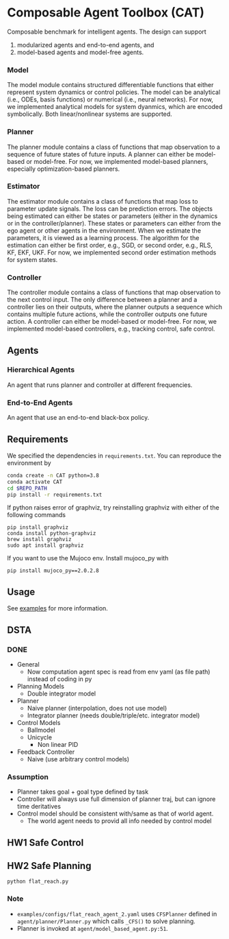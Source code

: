 # Composable Agent Toolbox (CAT)
Composable benchmark for intelligent agents. The design can support 
1. modularized agents and end-to-end agents, and 
2. model-based agents and model-free agents.

### Model
The model module contains structured differentiable functions that either represent system dynamics or control policies.
The model can be analytical (i.e., ODEs, basis functions) or numerical (i.e., neural networks).
For now, we implemented analytical models for system dyanmics, which are encoded symbolically. 
Both linear/nonlinear systems are supported.

### Planner
The planner module contains a class of functions that map observation to a sequence of future states of future inputs. A planner can either be model-based or model-free. 
For now, we implemented model-based planners, especially optimization-based planners.

### Estimator
The estimator module contains a class of functions that map loss to parameter update signals. The loss can be prediction errors. The objects being estimated can either be states or parameters (either in the dynamics or in the controller/planner). These states or parameters can either from the ego agent or other agents in the environment. When we estimate the parameters, it is viewed as a learning process. 
The algorithm for the estimation can either be first order, e.g., SGD, or second order, e.g., RLS, KF, EKF, UKF.
For now, we implemented second order estimation methods for system states.

### Controller
The controller module contains a class of functions that map observation to the next control input. The only difference between a planner and a controller lies on their outputs, where the planner outputs a sequence which contains multiple future actions, while the controller outputs one future action. A controller can either be model-based or model-free. 
For now, we implemented model-based controllers, e.g., tracking control, safe control.

## Agents
### Hierarchical Agents
An agent that runs planner and controller at different frequencies.
### End-to-End Agents
An agent that use an end-to-end black-box policy.

## Requirements

We specified the dependencies in `requirements.txt`. You can reproduce the environment by

```bash
conda create -n CAT python=3.8
conda activate CAT
cd $REPO_PATH
pip install -r requirements.txt
```

If python raises error of graphviz, try reinstalling graphviz with either of the following commands
```
pip install graphviz
conda install python-graphviz
brew install graphviz
sudo apt install graphviz
```


If you want to use the Mujoco env. Install mujoco_py with
```
pip install mujoco_py==2.0.2.8
```

## Usage

See [examples](https://github.com/intelligent-control-lab/Benchmark/tree/master/examples) for more information.

## DSTA

### DONE
- General
    - Now computation agent spec is read from env yaml (as file path) instead of coding in py
- Planning Models
    - Double integrator model
- Planner
    - Naive planner (interpolation, does not use model)
    - Integrator planner (needs double/triple/etc. integrator model)
- Control Models
    - Ballmodel
    - Unicycle
        - Non linear PID
- Feedback Controller
    - Naive (use arbitrary control models)

### Assumption
- Planner takes goal + goal type defined by task
- Controller will always use full dimension of planner traj, but can ignore time deritatives
- Control model should be consistent with/same as that of world agent.
    - The world agent needs to provid all info needed by control model

## HW1 Safe Control

## HW2 Safe Planning
`python flat_reach.py`

### Note
- `examples/configs/flat_reach_agent_2.yaml` uses `CFSPlanner` defined in `agent/planner/Planner.py` which calls `_CFS()` to solve planning.
- Planner is invoked at `agent/model_based_agent.py:51`.